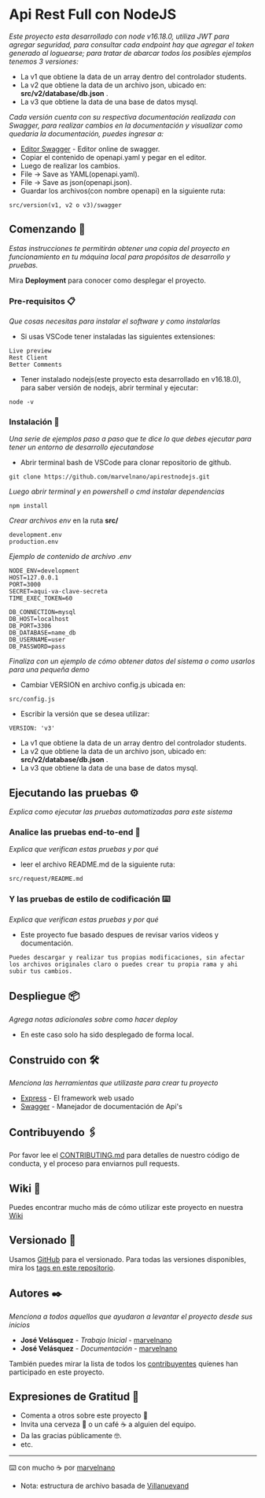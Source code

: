 # Api Rest Full con NodeJS

_Este proyecto esta desarrollado con node v16.18.0, utiliza JWT para agregar seguridad, para consultar cada endpoint hay que agregar el token generado al loguearse; para tratar de abarcar todos los posibles ejemplos tenemos 3 versiones:_
* La v1 que obtiene la data de un array dentro del controlador students.
* La v2 que obtiene la data de un archivo json, ubicado en: **src/v2/database/db.json** .
* La v3 que obtiene la data de una base de datos mysql.

_Cada versión cuenta con su respectiva documentación realizada con Swagger, para realizar cambios en la documentación y visualizar como quedaria la documentación, puedes ingresar a:_
* [Editor Swagger](https://editor.swagger.io/) - Editor online de swagger.
* Copiar el contenido de openapi.yaml y pegar en el editor.
* Luego de realizar los cambios.
* File -> Save as YAML(openapi.yaml).
* File -> Save as json(openapi.json).
* Guardar los archivos(con nombre openapi) en la siguiente ruta:
```
src/version(v1, v2 o v3)/swagger
```

## Comenzando 🚀

_Estas instrucciones te permitirán obtener una copia del proyecto en funcionamiento en tu máquina local para propósitos de desarrollo y pruebas._

Mira **Deployment** para conocer como desplegar el proyecto.

### Pre-requisitos 📋

_Que cosas necesitas para instalar el software y como instalarlas_
* Si usas VSCode tener instaladas las siguientes extensiones:

```
Live preview
Rest Client
Better Comments
```

* Tener instalado nodejs(este proyecto esta desarrollado en v16.18.0), para saber versión de nodejs, abrir terminal y ejecutar:

```
node -v
```

### Instalación 🔧

_Una serie de ejemplos paso a paso que te dice lo que debes ejecutar para tener un entorno de desarrollo ejecutandose_

* Abrir terminal bash de VSCode para clonar repositorio de github.

```
git clone https://github.com/marvelnano/apirestnodejs.git
```

_Luego abrir terminal y en powershell o cmd instalar dependencias_

```
npm install
```

_Crear archivos env_ en la ruta **src/**

```
development.env
production.env
```

_Ejemplo de contenido de archivo .env_

```
NODE_ENV=development
HOST=127.0.0.1
PORT=3000
SECRET=aqui-va-clave-secreta
TIME_EXEC_TOKEN=60

DB_CONNECTION=mysql
DB_HOST=localhost
DB_PORT=3306
DB_DATABASE=name_db
DB_USERNAME=user
DB_PASSWORD=pass
```

_Finaliza con un ejemplo de cómo obtener datos del sistema o como usarlos para una pequeña demo_

* Cambiar VERSION en archivo config.js ubicada en:
```
src/config.js
```
* Escribir la versión que se desea utilizar:
```
VERSION: 'v3'
```
* La v1 que obtiene la data de un array dentro del controlador students.
* La v2 que obtiene la data de un archivo json, ubicado en: **src/v2/database/db.json** .
* La v3 que obtiene la data de una base de datos mysql.

## Ejecutando las pruebas ⚙️

_Explica como ejecutar las pruebas automatizadas para este sistema_

### Analice las pruebas end-to-end 🔩

_Explica que verifican estas pruebas y por qué_

* leer el archivo README.md de la siguiente ruta:
```
src/request/README.md
```

### Y las pruebas de estilo de codificación ⌨️

_Explica que verifican estas pruebas y por qué_
* Este proyecto fue basado despues de revisar varios videos y documentación.
```
Puedes descargar y realizar tus propias modificaciones, sin afectar los archivos originales claro o puedes crear tu propia rama y ahi subir tus cambios.
```

## Despliegue 📦

_Agrega notas adicionales sobre como hacer deploy_
* En este caso solo ha sido desplegado de forma local.

## Construido con 🛠️

_Menciona las herramientas que utilizaste para crear tu proyecto_

* [Express](https://expressjs.com/es/starter/installing.html) - El framework web usado
* [Swagger](https://swagger.io/docs/open-source-tools/swagger-editor/) - Manejador de documentación de Api's

## Contribuyendo 🖇️

Por favor lee el [CONTRIBUTING.md](https://gist.github.com/marvelnano/xxxxxx) para detalles de nuestro código de conducta, y el proceso para enviarnos pull requests.

## Wiki 📖

Puedes encontrar mucho más de cómo utilizar este proyecto en nuestra [Wiki](https://github.com/marvelnano/apirestnodejs/wiki)

## Versionado 📌

Usamos [GitHub](https://github.com/) para el versionado. Para todas las versiones disponibles, mira los [tags en este repositorio](https://github.com/marvelnano/apirestnodejs/tags).

## Autores ✒️

_Menciona a todos aquellos que ayudaron a levantar el proyecto desde sus inicios_

* **José Velásquez** - *Trabajo Inicial* - [marvelnano](https://github.com/marvelnano)
* **José Velásquez** - *Documentación* - [marvelnano](#https://github.com/marvelnano)

También puedes mirar la lista de todos los [contribuyentes](https://github.com/marvelnano/apirestnodejs/contributors) quíenes han participado en este proyecto. 

<!-- ## Licencia 📄

Este proyecto está bajo la Licencia (Tu Licencia) - mira el archivo [LICENSE.md](LICENSE.md) para detalles -->

## Expresiones de Gratitud 🎁

* Comenta a otros sobre este proyecto 📢
* Invita una cerveza 🍺 o un café ☕ a alguien del equipo. 
* Da las gracias públicamente 🤓.
* etc.



---
⌨️ con mucho ☕ por [marvelnano](https://github.com/marvelnano) 

* Nota: estructura de archivo basada de [Villanuevand](https://gist.github.com/Villanuevand/6386899f70346d4580c723232524d35a)